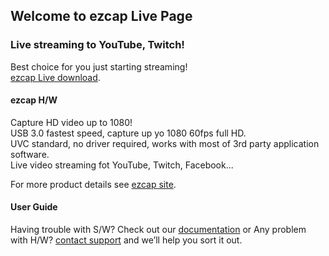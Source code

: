 ## Welcome to ezcap Live Page

### Live streaming to YouTube, Twitch!

Best choice for you just starting streaming!  
[ezcap Live download](http://www.ezcap.com/).  


#### ezcap H/W

Capture HD video up to 1080!  
USB 3.0 fastest speed, capture up yo 1080 60fps full HD.  
UVC standard, no driver required, works with most of 3rd party application software.  
Live video streaming fot YouTube, Twitch, Facebook...  

For more product details see [ezcap site](http://www.ezcap.com/).  

#### User Guide

Having trouble with S/W? Check out our [documentation](https://github.com/ezcapLive/User-Guide/) or
Any problem with H/W? [contact support](http://www.ezcap.com/article_list_122.html) and we’ll help you sort it out.
